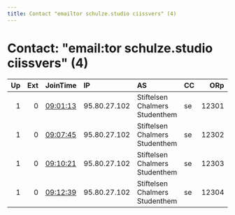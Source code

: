 ```yaml
---
title: Contact "emailtor schulze.studio ciissvers" (4)
---
```


# Contact: "email:tor schulze.studio ciissvers" (4)

|   Up |   Ext | JoinTime                                                                                              | IP           | AS                             | CC   |   ORp |   Dirp | OS    | Version   | Nickname   |   eFamMembers |
|-----:|------:|:------------------------------------------------------------------------------------------------------|:-------------|:-------------------------------|:-----|------:|-------:|:------|:----------|:-----------|--------------:|
|    1 |     0 | [09:01:13](https://nusenu.github.io/OrNetStats/w/relay/CF742C808981C6B34D17430FF3CB6424172A5A0A.html) | 95.80.27.102 | Stiftelsen Chalmers Studenthem | se   | 12301 |      0 | Linux | 0.4.7.13  | schulze1   |             4 |
|    1 |     0 | [09:07:45](https://nusenu.github.io/OrNetStats/w/relay/6775E0464AAE23219E8B5753E0908D1AA23AE537.html) | 95.80.27.102 | Stiftelsen Chalmers Studenthem | se   | 12302 |      0 | Linux | 0.4.7.13  | schulze2   |             4 |
|    1 |     0 | [09:10:21](https://nusenu.github.io/OrNetStats/w/relay/96405F7156F2446016DF3B453BCBACE2A72B6CE5.html) | 95.80.27.102 | Stiftelsen Chalmers Studenthem | se   | 12303 |      0 | Linux | 0.4.7.13  | schulze3   |             4 |
|    1 |     0 | [09:12:39](https://nusenu.github.io/OrNetStats/w/relay/7D1AFEB3A6E6FE6D7632463F62AEB7A8358F42F8.html) | 95.80.27.102 | Stiftelsen Chalmers Studenthem | se   | 12304 |      0 | Linux | 0.4.7.13  | schulze4   |             4 |
